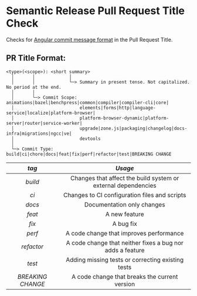 # Semantic Release Pull Request Title Check

Checks for [Angular commit message format](https://github.com/angular/angular/blob/main/CONTRIBUTING.md#-commit-message-format) in the Pull Request Title.

## PR Title Format:
```
<type>(<scope>): <short summary>
  │       │             │
  │       │             └─> Summary in present tense. Not capitalized. No period at the end.
  │       │
  │       └─> Commit Scope: animations|bazel|benchpress|common|compiler|compiler-cli|core|
  │                         elements|forms|http|language-service|localize|platform-browser|
  │                         platform-browser-dynamic|platform-server|router|service-worker|
  │                         upgrade|zone.js|packaging|changelog|docs-infra|migrations|ngcc|ve|
  │                         devtools
  │
  └─> Commit Type: build|ci|chore|docs|feat|fix|perf|refactor|test|BREAKING CHANGE
```

|*tag*|*Usage*|
|:---:|:---------:|
|*build*|Changes that affect the build system or external dependencies|
|*ci*|Changes to CI configuration files and scripts|
|*docs*|Documentation only changes|
|*feat*|A new feature|
|*fix*|A bug fix|
|*perf*|A code change that improves performance|
|*refactor*|A code change that neither fixes a bug nor adds a feature|
|*test*|Adding missing tests or correcting existing tests|
|*BREAKING CHANGE*|A code change that breaks the current version|

